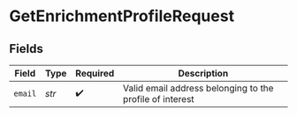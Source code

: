 # GetEnrichmentProfileRequest


## Fields

| Field                                                    | Type                                                     | Required                                                 | Description                                              |
| -------------------------------------------------------- | -------------------------------------------------------- | -------------------------------------------------------- | -------------------------------------------------------- |
| `email`                                                  | *str*                                                    | :heavy_check_mark:                                       | Valid email address belonging to the profile of interest |